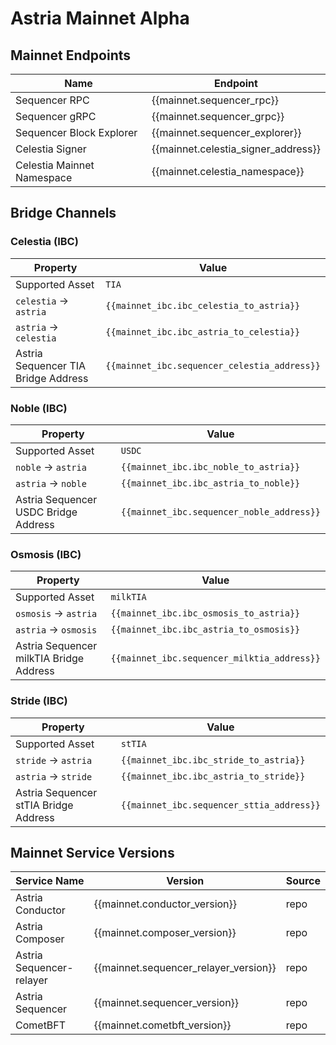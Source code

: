 <!-- markdownlint-disable MD041 MD033 -->

<script setup>
import { siteConfig } from '../config.js'

const mainnet = siteConfig.mainnet
const mainnet_ibc = siteConfig.flame.mainnet.bridging
</script>

# Astria Mainnet Alpha

## Mainnet Endpoints

| Name | Endpoint |
|---|---|
| Sequencer RPC                        | <a :href="mainnet.sequencer_rpc"           target="_blank" rel="noopener noreferrer">{{mainnet.sequencer_rpc}}</a>           |
| Sequencer gRPC                       | <a :href="mainnet.sequencer_grpc"          target="_blank" rel="noopener noreferrer">{{mainnet.sequencer_grpc}}</a>          |
| Sequencer Block Explorer             | <a :href="mainnet.sequencer_explorer"      target="_blank" rel="noopener noreferrer">{{mainnet.sequencer_explorer}}</a>      |
| Celestia Signer                      | <a :href="mainnet.celenium_signer_link"    target="_blank" rel="noopener noreferrer">{{mainnet.celestia_signer_address}}</a> |
| Celestia Mainnet Namespace | <a :href="mainnet.celenium_namespace_link" target="_blank" rel="noopener noreferrer">{{mainnet.celestia_namespace}}</a>      |

## Bridge Channels

### Celestia (IBC)

| Property | Value |
|-----|-----|
| Supported Asset | `TIA` |
| `celestia` -> `astria` | `{{mainnet_ibc.ibc_celestia_to_astria}}` |
| `astria` -> `celestia` | `{{mainnet_ibc.ibc_astria_to_celestia}}` |
| Astria Sequencer TIA Bridge Address | `{{mainnet_ibc.sequencer_celestia_address}}` |

### Noble (IBC)

| Property | Value |
|-----|-----|
| Supported Asset | `USDC` |
| `noble` -> `astria` | `{{mainnet_ibc.ibc_noble_to_astria}}` |
| `astria` -> `noble` | `{{mainnet_ibc.ibc_astria_to_noble}}` |
| Astria Sequencer USDC Bridge Address | `{{mainnet_ibc.sequencer_noble_address}}` |

### Osmosis (IBC)

| Property | Value |
|-----|-----|
| Supported Asset | `milkTIA` |
| `osmosis` -> `astria` | `{{mainnet_ibc.ibc_osmosis_to_astria}}` |
| `astria` -> `osmosis` | `{{mainnet_ibc.ibc_astria_to_osmosis}}` |
| Astria Sequencer milkTIA Bridge Address | `{{mainnet_ibc.sequencer_milktia_address}}` |

### Stride (IBC)

| Property | Value |
|-----|-----|
| Supported Asset | `stTIA` |
| `stride` -> `astria` | `{{mainnet_ibc.ibc_stride_to_astria}}` |
| `astria` -> `stride` | `{{mainnet_ibc.ibc_astria_to_stride}}` |
| Astria Sequencer stTIA Bridge Address | `{{mainnet_ibc.sequencer_sttia_address}}` |

## Mainnet Service Versions

| Service Name | Version | Source |
|---|---|---|
| Astria Conductor         | <a :href="mainnet.conductor_release" target="_blank" rel="noopener noreferrer">{{mainnet.conductor_version}}</a>                 | <a :href="mainnet.conductor_repo" target="_blank" rel="noopener noreferrer">repo</a>         |
| Astria Composer          | <a :href="mainnet.composer_release" target="_blank" rel="noopener noreferrer">{{mainnet.composer_version}}</a>                   | <a :href="mainnet.composer_repo" target="_blank" rel="noopener noreferrer">repo</a>          |
| Astria Sequencer-relayer | <a :href="mainnet.sequencer_relayer_release" target="_blank" rel="noopener noreferrer">{{mainnet.sequencer_relayer_version}}</a> | <a :href="mainnet.sequencer_relayer_repo" target="_blank" rel="noopener noreferrer">repo</a> |
| Astria Sequencer         | <a :href="mainnet.sequencer_release" target="_blank" rel="noopener noreferrer">{{mainnet.sequencer_version}}</a>                 | <a :href="mainnet.sequencer_repo" target="_blank" rel="noopener noreferrer">repo</a>         |
| CometBFT                 | <a :href="mainnet.cometbft_release" target="_blank" rel="noopener noreferrer">{{mainnet.cometbft_version}}</a>                   | <a :href="mainnet.cometbft_repo" target="_blank" rel="noopener noreferrer">repo</a>          |
